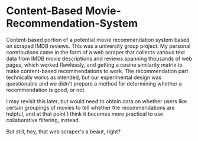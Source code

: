 # Content-Based Movie-Recommendation-System
Content-based portion of a potential movie recommendation system based on scraped IMDB reviews. This was a university group project. My personal contributions came in the form of a web scraper that collects various text data from IMDB movie descriptions and reviews spanning thousands of web pages, which worked flawlessly, and getting a cosine similarity matrix to make content-based recommendations to work. The recommendation part technically works as intended, but our experimental design was questionable and we didn't prepare a method for determining whether a recommendation is good, or not.

I may revisit this later, but would need to obtain data on whether users like certain groupings of movies to tell whether the recommendations are helpful, and at that point I think it becomes more practical to use collaborative filtering, instead. 

But still, hey, that web scraper's a beaut, right?
